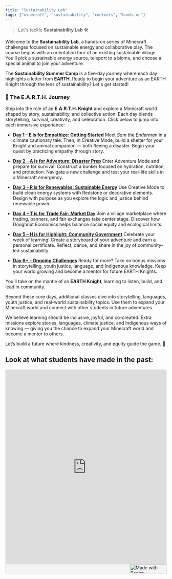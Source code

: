```yaml
---
title: "Sustainability Lab"
tags: ["minecraft", "sustainability", "contents", "hands-on"]
---
```


> Let's tackle **Sustainability Lab** 🛠️

Welcome to the **Sustainability Lab**, a hands-on series of Minecraft challenges focused on sustainable energy and collaborative play. The course begins with an orientation tour of an existing sustainable village. You'll pick a sustainable energy source, teleport to a biome, and choose a special animal to join your adventure.

The **Sustainability Summer Camp** is a five‑day journey where each day highlights a letter from **EARTH**. Ready to begin your adventure as an EARTH Knight through the lens of sustainability? Let's get started!

### 🌱 The E.A.R.T.H. Journey

Step into the role of an **E.A.R.T.H. Knight** and explore a Minecraft world shaped by story, sustainability, and collective action. Each day blends storytelling, survival, creativity, and celebration. Click below to jump into each immersive experience:

* [**Day 1 – E is for Empathize: Getting Started**](/sustainability_lab/Day-1/00_getting_started)
  Meet *Sam the Enderman* in a climate cautionary tale. Then, in Creative Mode, build a shelter for your Knight and animal companion — both fleeing a disaster. Begin your quest by practicing empathy through story.

* [**Day 2 – A is for Adventure: Disaster Prep**](/sustainability_lab/Day-2/00_intro)
  Enter Adventure Mode and prepare for survival! Construct a bunker focused on hydration, nutrition, and protection. Navigate a new challenge and test your real-life skills in a Minecraft emergency.

* [**Day 3 – R is for Renewables: Sustainable Energy**](/sustainability_lab/Day-3/00_intro)
  Use Creative Mode to build clean energy systems with Redstone or decorative elements. Design with purpose as you explore the logic and justice behind renewable power.

* [**Day 4 – T is for Trade Fair: Market Day**](/sustainability_lab/Day-4/00_market)
  Join a village marketplace where trading, banners, and fair exchanges take center stage. Discover how Doughnut Economics helps balance social equity and ecological limits.

* [**Day 5 – H is for Highlight: Community Government**](/sustainability_lab/Day-5/00_government)
  Celebrate your week of learning! Create a storyboard of your adventure and earn a personal certificate. Reflect, dance, and share in the joy of community-led sustainability.

* [**Day 6+ – Ongoing Challenges**](/sustainability_lab/Day-6/00_ongoing_challenges)
  Ready for more? Take on bonus missions in storytelling, youth justice, language, and Indigenous knowledge. Keep your world growing and become a mentor for future EARTH Knights.


You’ll take on the mantle of an **EARTH Knight**, learning to listen, build, and lead in community.


Beyond these core days, additional classes dive into storytelling, languages, youth justice, and real-world sustainability topics. Use them to expand your Minecraft world and connect with other students in future adventures.

We believe learning should be inclusive, joyful, and co-created. Extra missions explore stories, languages, climate justice, and Indigenous ways of knowing — giving you the chance to expand your Minecraft world and become a mentor to others.

Let’s build a future where kindness, creativity, and equity guide the game. 🌱


## Look at what students have made in the past:
<div class="padlet-embed" style="border:1px solid rgba(0,0,0,0.1);border-radius:2px;box-sizing:border-box;overflow:hidden;position:relative;width:100%;background:#F4F4F4"><p style="padding:0;margin:0"><iframe src="https://padlet.com/embed/3tk8anh7wnupcfj6" frameborder="0" allow="camera;microphone;geolocation;display-capture;clipboard-write" style="width:100%;height:608px;display:block;padding:0;margin:0"></iframe></p><div style="display:flex;align-items:center;justify-content:end;margin:0;height:28px"><a href="https://padlet.com?ref=embed" style="display:block;flex-grow:0;margin:0;border:none;padding:0;text-decoration:none" target="_blank"><div style="display:flex;align-items:center;"><img src="https://padlet.net/embeds/made_with_padlet_2022.png" width="114" height="28" style="padding:0;margin:0;background:0 0;border:none;box-shadow:none" alt="Made with Padlet"></div></a></div></div>
